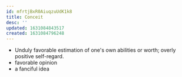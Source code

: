 ```yaml
---
id: mfrtjBxR0AiuqzuUdK1k8
title: Conceit
desc: ''
updated: 1631084843517
created: 1631084796248
---
```


* Unduly favorable estimation of one's own abilities or worth; overly positive self-regard.
* favorable opinion
* a fanciful idea
